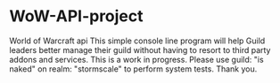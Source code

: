 # WoW-API-project
World of Warcraft api
This simple console line program will help Guild leaders better manage their guild without having to resort to third party addons and services. This is a work in progress. Please use guild: "is naked" on realm: "stormscale" to perform system tests. Thank you.
